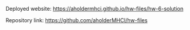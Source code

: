 Deployed website: https://aholdermhci.github.io/hw-files/hw-6-solution

Repository link: https://github.com/aholderMHCI/hw-files
